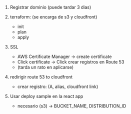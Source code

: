 1. Registrar dominio (puede tardar 3 dias)

2. terraform: (se encarga de s3 y cloudfront)
    - init
    - plan
    - apply


3. SSL 
    - AWS Certificate Manager -> create certificate
    - Click certificate -> Click crear registros en Route 53
    - (tarda un rato en aplicarse)

4. redirigir route 53 to cloudfront
    - crear registro: (A, alias, cloudfront link)

5. Usar deploy sample en la react app
    - necesario (s3) -> BUCKET_NAME, DISTRIBUTION_ID